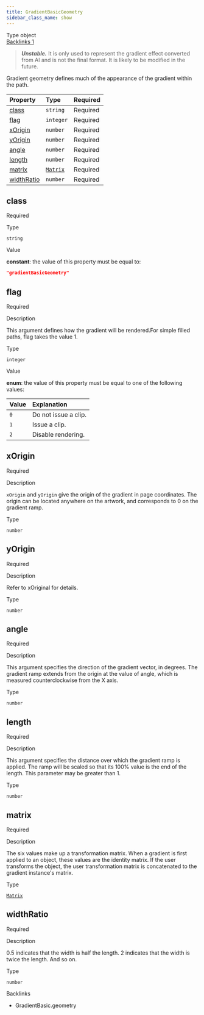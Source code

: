 ```yaml
---
title: GradientBasicGeometry
sidebar_class_name: show
---
```


<div className="section-badges">

<div className="badge type">
        <span className="label">Type</span>
        <span className="value">object</span>
      </div>

<a href="#backlinks" className="badge backlinks">
          <span className="label">Backlinks</span>
          <span className="value">1</span>
        </a>

</div>

> ***Unstable.*** It is only used to represent the gradient effect converted from AI and is not the final format. It is likely to be modified in the future.

Gradient geometry defines much of the appearance of the gradient within the path.

<div className="property-preview">

<div className="property-table">

| Property                  | Type                                     | Required                                            |
| :------------------------ | :--------------------------------------- | :-------------------------------------------------- |
| [class](#class)           | `string`                                 | <span className="property-required">Required</span> |
| [flag](#flag)             | `integer`                                | <span className="property-required">Required</span> |
| [xOrigin](#xorigin)       | `number`                                 | <span className="property-required">Required</span> |
| [yOrigin](#yorigin)       | `number`                                 | <span className="property-required">Required</span> |
| [angle](#angle)           | `number`                                 | <span className="property-required">Required</span> |
| [length](#length)         | `number`                                 | <span className="property-required">Required</span> |
| [matrix](#matrix)         | [`Matrix`](/specs/vectorgraphics/matrix) | <span className="property-required">Required</span> |
| [widthRatio](#widthratio) | `number`                                 | <span className="property-required">Required</span> |

</div>

</div>

<div className="property">

<div className="property-heading">

## class

<span className="property-required">Required</span>

</div>

<div className="property-item">

Type

`string`

</div>

<div className="property-item">

Value

<div className="value-description">

**constant**: the value of this property must be equal to:

```json
"gradientBasicGeometry"
```

</div>

</div>

</div>

<div className="property">

<div className="property-heading">

## flag

<span className="property-required">Required</span>

</div>

<div className="property-item">

Description

This argument defines how the gradient will be rendered.For simple filled paths, flag takes the value 1.

</div>

<div className="property-item">

Type

`integer`

</div>

<div className="property-item">

Value

<div className="value-description">

**enum**: the value of this property must be equal to one of the following values:

| Value | Explanation                                                  |
| :---- | :----------------------------------------------------------- |
| `0`   | <div className="enum-description">Do not issue a clip.</div> |
| `1`   | <div className="enum-description">Issue a clip.</div>        |
| `2`   | <div className="enum-description">Disable rendering.</div>   |

</div>

</div>

</div>

<div className="property">

<div className="property-heading">

## xOrigin

<span className="property-required">Required</span>

</div>

<div className="property-item">

Description

`xOrigin` and `yOrigin` give the origin of the gradient in page coordinates. The origin can be located anywhere on the artwork, and corresponds to 0 on the gradient ramp.

</div>

<div className="property-item">

Type

`number`

</div>

</div>

<div className="property">

<div className="property-heading">

## yOrigin

<span className="property-required">Required</span>

</div>

<div className="property-item">

Description

Refer to xOriginal for details.

</div>

<div className="property-item">

Type

`number`

</div>

</div>

<div className="property">

<div className="property-heading">

## angle

<span className="property-required">Required</span>

</div>

<div className="property-item">

Description

This argument specifies the direction of the gradient vector, in degrees. The gradient ramp extends from the origin at the value of angle, which is measured counterclockwise from the X axis.

</div>

<div className="property-item">

Type

`number`

</div>

</div>

<div className="property">

<div className="property-heading">

## length

<span className="property-required">Required</span>

</div>

<div className="property-item">

Description

This argument specifies the distance over which the gradient ramp is applied. The ramp will be scaled so that its 100% value is the end of the length. This parameter may be greater than 1.

</div>

<div className="property-item">

Type

`number`

</div>

</div>

<div className="property">

<div className="property-heading">

## matrix

<span className="property-required">Required</span>

</div>

<div className="property-item">

Description

The six values make up a transformation matrix.
When a gradient is first applied to an object, these values are the identity matrix.
If the user transforms the object, the user transformation matrix is concatenated to the gradient instance's matrix.

</div>

<div className="property-item">

Type

[`Matrix`](/specs/vectorgraphics/matrix)

</div>

</div>

<div className="property">

<div className="property-heading">

## widthRatio

<span className="property-required">Required</span>

</div>

<div className="property-item">

Description

0.5 indicates that the width is half the length.
2 indicates that the width is twice the length.
And so on.

</div>

<div className="property-item">

Type

`number`

</div>

</div>

<div id="backlinks" className="section-backlinks">

<div className="backlinks-title">Backlinks</div>

<ul className="backlinks-list">

<li className="backlink">
      <Link to='/specs/vectorgraphics/gradient-basic#geometry'>GradientBasic.geometry</Link>
      </li>

</ul>

</div>
